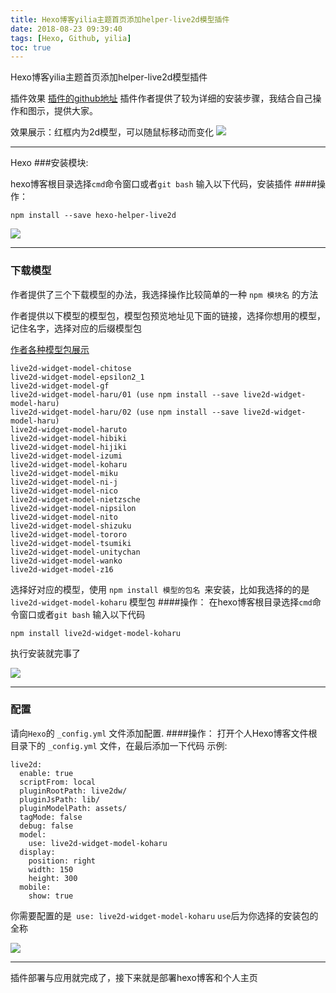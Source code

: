```yaml
---
title: Hexo博客yilia主题首页添加helper-live2d模型插件
date: 2018-08-23 09:39:40
tags: [Hexo, Github, yilia]
toc: true
---
```


Hexo博客yilia主题首页添加helper-live2d模型插件

<!--more-->

插件效果
[插件的github地址](https://github.com/EYHN/hexo-helper-live2d)
插件作者提供了较为详细的安装步骤，我结合自己操作和图示，提供大家。

效果展示：红框内为2d模型，可以随鼠标移动而变化
![](http://p3qhnc0eg.bkt.clouddn.com/blog/imgkoharu4.png)


---
Hexo
###安装模块:

hexo博客根目录选择`cmd`命令窗口或者`git bash` 输入以下代码，安装插件
####操作：
```
npm install --save hexo-helper-live2d
```
![](http://p3qhnc0eg.bkt.clouddn.com/blog/imgkoharu1.png)

---

### 下载模型
作者提供了三个下载模型的办法，我选择操作比较简单的一种
```npm 模块名``` 的方法

作者提供以下模型的模型包，模型包预览地址见下面的链接，选择你想用的模型，记住名字，选择对应的后缀模型包

[作者各种模型包展示](https://huaji8.top/post/live2d-plugin-2.0/)

```
live2d-widget-model-chitose
live2d-widget-model-epsilon2_1
live2d-widget-model-gf
live2d-widget-model-haru/01 (use npm install --save live2d-widget-model-haru)
live2d-widget-model-haru/02 (use npm install --save live2d-widget-model-haru)
live2d-widget-model-haruto
live2d-widget-model-hibiki
live2d-widget-model-hijiki
live2d-widget-model-izumi
live2d-widget-model-koharu
live2d-widget-model-miku
live2d-widget-model-ni-j
live2d-widget-model-nico
live2d-widget-model-nietzsche
live2d-widget-model-nipsilon
live2d-widget-model-nito
live2d-widget-model-shizuku
live2d-widget-model-tororo
live2d-widget-model-tsumiki
live2d-widget-model-unitychan
live2d-widget-model-wanko
live2d-widget-model-z16
```

选择好对应的模型，使用 ```npm install 模型的包名 ```来安装，比如我选择的的是`live2d-widget-model-koharu` 模型包
####操作：
在hexo博客根目录选择`cmd`命令窗口或者`git bash` 输入以下代码

```
npm install live2d-widget-model-koharu
```
执行安装就完事了

![](http://p3qhnc0eg.bkt.clouddn.com/blog/imgkoharu3.png)


---

### 配置
请向`Hexo`的 `_config.yml` 文件添加配置.
####操作：
打开个人Hexo博客文件根目录下的 `_config.yml` 文件，在最后添加一下代码
示例:
```
live2d:
  enable: true
  scriptFrom: local
  pluginRootPath: live2dw/
  pluginJsPath: lib/
  pluginModelPath: assets/
  tagMode: false
  debug: false
  model:
    use: live2d-widget-model-koharu
  display:
    position: right
    width: 150
    height: 300
  mobile:
    show: true
```

你需要配置的是` use: live2d-widget-model-koharu`
`use`后为你选择的安装包的全称

![](http://p3qhnc0eg.bkt.clouddn.com/blog/imgkoharu2.png)

---

插件部署与应用就完成了，接下来就是部署hexo博客和个人主页
